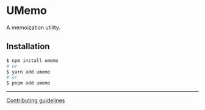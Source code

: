 # UMemo

A memoization utility.

## Installation

```bash
$ npm install umemo
# or
$ yarn add umemo
# or
$ pnpm add umemo
```

---

[Contributing guidelines](https://github.com/ivan7237d/umemo/blob/master/.github/CONTRIBUTING.md)
